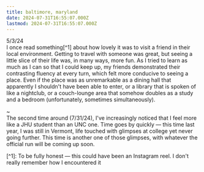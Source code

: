 ```yaml
---
title: baltimore, maryland
date: 2024-07-31T16:55:07.000Z
lastmod: 2024-07-31T16:55:07.000Z
---
```

5/3/24\
I once read something\[^1] about how lovely it was to visit a friend in their local environment. Getting to travel with someone was great, but seeing a little slice of their life was, in many ways, more fun. As I tried to learn as much as I can so that  I could keep up, my friends demonstrated their contrasting fluency at every turn, which felt more conducive to seeing a place. Even if the place was as unremarkable as a dining hall that apparently I shouldn't have been able to enter, or a library that is spoken of like a nightclub, or a couch-lounge area that somehow doubles as a study and a bedroom (unfortunately, sometimes simultaneously).

\~\
The second time around (7/31/24), I've increasingly noticed that I feel more like a JHU student than an UNC one. Time goes by quickly — this time last year, I was still in Vermont, life touched with glimpses at college yet never going further. This time is another one of those glimpses, with whatever the official run will be coming up soon.

\[^1]: To be fully honest — this could have been an Instagram reel. I don't really remember how I encountered it

